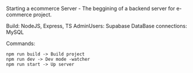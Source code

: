 Starting a ecommerce Server - The beggining of a backend server for e-commerce project.

Build: NodeJS, Express, TS
AdminUsers: Supabase
DataBase connections: MySQL

Commands:

    npm run build -> Build project
    npm run dev -> Dev mode -watcher
    npm run start -> Up server
